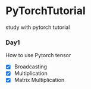 # PyTorchTutorial
study with pytorch tutorial
### Day1
How to use Pytorch tensor
- [x] Broadcasting
- [x] Multiplication
- [x] Matrix Multiplication
